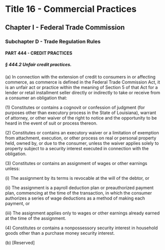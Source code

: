 
# Title 16 - Commercial Practices
## Chapter I - Federal Trade Commission
### Subchapter D - Trade Regulation Rules
#### PART 444 - CREDIT PRACTICES
##### § 444.2 Unfair credit practices.

(a) In connection with the extension of credit to consumers in or affecting commerce, as commerce is defined in the Federal Trade Commission Act, it is an unfair act or practice within the meaning of Section 5 of that Act for a lender or retail installment seller directly or indirectly to take or receive from a consumer an obligation that:

(1) Constitutes or contains a cognovit or confession of judgment (for purposes other than executory process in the State of Louisiana), warrant of attorney, or other waiver of the right to notice and the opportunity to be heard in the event of suit or process thereon.

(2) Constitutes or contains an executory waiver or a limitation of exemption from attachment, execution, or other process on real or personal property held, owned by, or due to the consumer, unless the waiver applies solely to property subject to a security interest executed in connection with the obligation.

(3) Constitutes or contains an assignment of wages or other earnings unless:

(i) The assignment by its terms is revocable at the will of the debtor, or

(ii) The assignment is a payroll deduction plan or preauthorized payment plan, commencing at the time of the transaction, in which the consumer authorizes a series of wage deductions as a method of making each payment, or

(iii) The assignment applies only to wages or other earnings already earned at the time of the assignment.

(4) Constitutes or contains a nonpossessory security interest in household goods other than a purchase money security interest.

(b) [Reserved]
